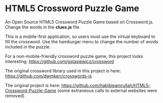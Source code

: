 # HTML5 Crossword Puzzle Game
An Open Source HTML5 Crossword Puzzle Game based on Crossword.js.
Change the words in the **clues.js** file.

This is a mobile-first application, so users must use the virtual keyboard to fill the crossword. Use the hamburger menu to change the number of words included in the puzzle.

For a non-mobile-friendly crossword puzzle game, this project looks interesting: https://github.com/gstasiewicz/crossword


The original crossword library used in this project is here: https://github.com/dwmkerr/crosswords-js

The original project is here: https://github.com/habibieamrullah/HTML5-Crossword-Puzzle-Game (some extraneous calls to external websites were removed)
